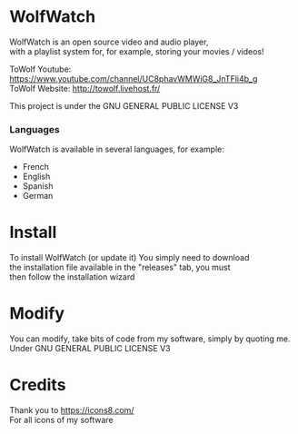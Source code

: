 # WolfWatch
WolfWatch is an open source video and audio player,                                                              
with a playlist system for, for example, storing your movies / videos!                                                                     
                                                                                                                  
ToWolf Youtube: https://www.youtube.com/channel/UC8phavWMWiG8_JnTFli4b_g                                                         
ToWolf Website: http://towolf.livehost.fr/                                                         
                                                                                                                  
This project is under the GNU GENERAL PUBLIC LICENSE V3                                                         
      
### Languages
WolfWatch is available in several languages, for example:
- French
- English
- Spanish
- German
      
# Install                                                                                                                  
                                                                                                                  
To install WolfWatch (or update it) You simply need to download                                                     
the installation file available in the "releases" tab, you must                                                     
then follow the installation wizard                                                                               
                                                                                                                  
# Modify                                                                                                                  
                                                                                                                              
You can modify, take bits of code from my software, simply by quoting me.                                                                
Under GNU GENERAL PUBLIC LICENSE V3                                                                  
                                                                                                                  
# Credits                                                                                                                  
                                                                                                                  
Thank you to https://icons8.com/                                                         
For all icons of my software                                                         
